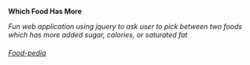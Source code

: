  **Which Food Has More**
 
_Fun web application using jquery to ask user to pick between two foods which has more added sugar, calories, or saturated fat_

###### [Food-pedia](https://healthdata.gov/dataset/food-pedia)
